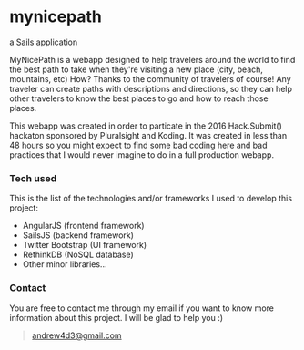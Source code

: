 # mynicepath

a [Sails](http://sailsjs.org) application

MyNicePath is a webapp designed to help travelers around the world to find the best path to take when they're visiting a new place (city, beach, mountains, etc)
How? Thanks to the community of travelers of course! Any traveler can create paths with descriptions and directions, so they can help other travelers to know the best places to go and how to reach those places.

This webapp was created in order to particate in the 2016 Hack.Submit() hackaton sponsored by Pluralsight and Koding. It was created in less than 48 hours so you might expect to find some bad coding here and bad practices that I would never imagine to do in a full production webapp. 

### Tech used

This is the list of the technologies and/or frameworks I used to develop this project:
* AngularJS (frontend framework)
* SailsJS (backend framework)
* Twitter Bootstrap (UI framework)
* RethinkDB (NoSQL database)
* Other minor libraries...

### Contact

You are free to contact me through my email if you want to know more information about this project. I will be glad to help you :)

> andrew4d3@gmail.com
